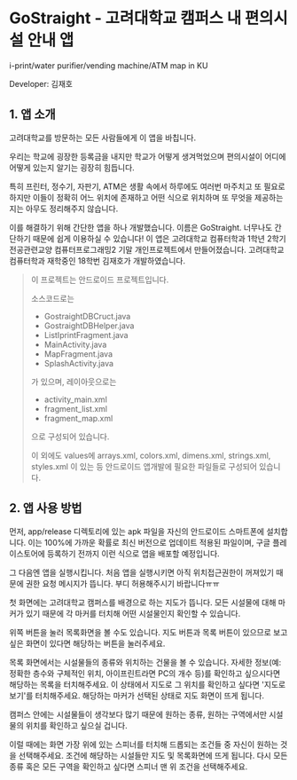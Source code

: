 # GoStraight - 고려대학교 캠퍼스 내 편의시설 안내 앱
i-print/water purifier/vending machine/ATM map in KU

Developer: 김재호

## 1. 앱 소개
고려대학교를 방문하는 모든 사람들에게 이 앱을 바칩니다.

우리는 학교에 굉장한 등록금을 내지만 학교가 어떻게 생겨먹었으며 편의시설이 어디에 어떻게 있는지 알기는 굉장히 힘듭니다.

특히 프린터, 정수기, 자판기, ATM은 생활 속에서 하루에도 여러번 마주치고 또 필요로 하지만 이들이 정확히 어느 위치에 존재하고 어떤 식으로 위치하며 또 무엇을 제공하는지는 아무도 정리해주지 않습니다.

이를 해결하기 위해 간단한 앱을 하나 개발했습니다. 이름은 GoStraight. 너무나도 간단하기 때문에 쉽게 이용하실 수 있습니다!
    이 앱은 고려대학교 컴퓨터학과 1학년 2학기 전공관련교양 컴퓨터프로그래밍2 기말 개인프로젝트에서 만들어졌습니다.
    고려대학교 컴퓨터학과 재학중인 18학번 김재호가 개발하였습니다.
> 이 프로젝트는 안드로이드 프로젝트입니다.
>
> 소스코드로는
> - GostraightDBCruct.java
> - GostraightDBHelper.java
> - ListIprintFragment.java
> - MainActivity.java
> - MapFragment.java
> - SplashActivity.java
>
> 가 있으며, 레이아웃으로는
> - activity_main.xml
> - fragment_list.xml
> - fragment_map.xml
>
> 으로 구성되어 있습니다.
>
> 이 외에도 values에 arrays.xml, colors.xml, dimens.xml, strings.xml, styles.xml 이 있는 등 안드로이드 앱개발에 필요한 파일들로 구성되어 있습니다.

## 2. 앱 사용 방법
먼저, app/release 디렉토리에 있는 apk 파일을 자신의 안드로이드 스마트폰에 설치합니다. 이는 100%에 가까운 확률로 최신 버전으로 업데이트 적용된 파일이며, 구글 플레이스토어에 등록하기 전까지 이런 식으로 앱을 배포할 예정입니다.

그 다음엔 앱을 실행시킵니다. 처음 앱을 실행시키면 아직 위치접근권한이 꺼져있기 때문에 권한 요청 메시지가 뜹니다. 부디 허용해주시기 바랍니다ㅠㅠ

첫 화면에는 고려대학교 캠퍼스를 배경으로 하는 지도가 뜹니다. 모든 시설물에 대해 마커가 있기 때문에 각 마커를 터치해 어떤 시설물인지 확인할 수 있습니다.

위쪽 버튼을 눌러 목록화면을 볼 수도 있습니다. 지도 버튼과 목록 버튼이 있으므로 보고 싶은 화면이 있다면 해당하는 버튼을 눌러주세요.

목록 화면에서는 시설물들의 종류와 위치하는 건물을 볼 수 있습니다. 자세한 정보(예: 정확한 층수와 구체적인 위치, 아이프린트라면 PC의 개수 등)를 확인하고 싶으시다면 해당하는 목록을 터치해주세요. 이 상태에서 지도로 그 위치를 확인하고 싶다면 '지도로 보기'를 터치해주세요. 해당하는 마커가 선택된 상태로 지도 화면이 뜨게 됩니다.

캠퍼스 안에는 시설물들이 생각보다 많기 때문에 원하는 종류, 원하는 구역에서만 시설물의 위치를 확인하고 싶으실 겁니다.

이럴 때에는 화면 가장 위에 있는 스피너를 터치해 드롭되는 조건들 중 자신이 원하는 것을 선택해주세요. 조건에 해당하는 시설들만 지도 및 목록화면에 뜨게 됩니다. 다시 모든 종류 혹은 모든 구역을 확인하고 싶다면 스피너 맨 위 조건을 선택해주세요.
